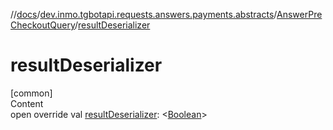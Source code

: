 //[docs](../../../index.md)/[dev.inmo.tgbotapi.requests.answers.payments.abstracts](../index.md)/[AnswerPreCheckoutQuery](index.md)/[resultDeserializer](result-deserializer.md)



# resultDeserializer  
[common]  
Content  
open override val [resultDeserializer](result-deserializer.md): <[Boolean](https://kotlinlang.org/api/latest/jvm/stdlib/kotlin/-boolean/index.html)>  



